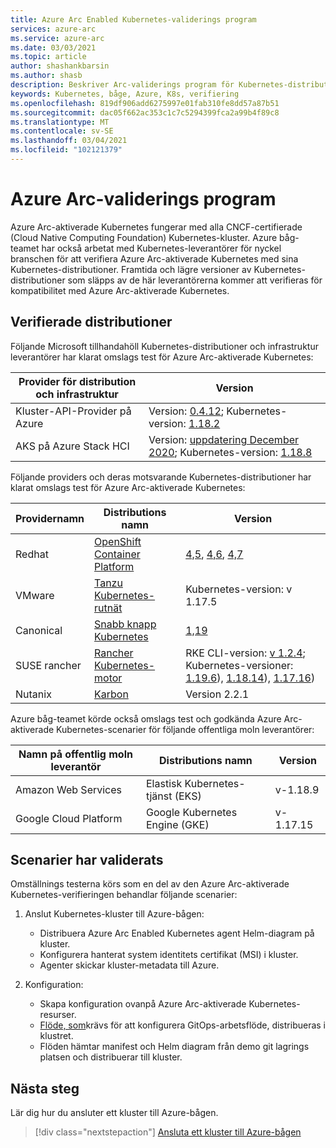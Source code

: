 ```yaml
---
title: Azure Arc Enabled Kubernetes-validerings program
services: azure-arc
ms.service: azure-arc
ms.date: 03/03/2021
ms.topic: article
author: shashankbarsin
ms.author: shasb
description: Beskriver Arc-validerings program för Kubernetes-distributioner
keywords: Kubernetes, båge, Azure, K8s, verifiering
ms.openlocfilehash: 819df906add6275997e01fab310fe8dd57a87b51
ms.sourcegitcommit: dac05f662ac353c1c7c5294399fca2a99b4f89c8
ms.translationtype: MT
ms.contentlocale: sv-SE
ms.lasthandoff: 03/04/2021
ms.locfileid: "102121379"
---
```

# <a name="azure-arc-validation-program"></a>Azure Arc-validerings program

Azure Arc-aktiverade Kubernetes fungerar med alla CNCF-certifierade (Cloud Native Computing Foundation) Kubernetes-kluster. Azure båg-teamet har också arbetat med Kubernetes-leverantörer för nyckel branschen för att verifiera Azure Arc-aktiverade Kubernetes med sina Kubernetes-distributioner. Framtida och lägre versioner av Kubernetes-distributioner som släpps av de här leverantörerna kommer att verifieras för kompatibilitet med Azure Arc-aktiverade Kubernetes.

## <a name="validated-distributions"></a>Verifierade distributioner

Följande Microsoft tillhandahöll Kubernetes-distributioner och infrastruktur leverantörer har klarat omslags test för Azure Arc-aktiverade Kubernetes:

| Provider för distribution och infrastruktur | Version |
| ---------------------------------------- | ------- |
| Kluster-API-Provider på Azure            | Version: [0.4.12](https://github.com/kubernetes-sigs/cluster-api-provider-azure/releases/tag/v0.4.12); Kubernetes-version: [1.18.2](https://github.com/kubernetes/kubernetes/releases/tag/v1.18.2) |
| AKS på Azure Stack HCI                   | Version: [uppdatering December 2020](https://github.com/Azure/aks-hci/releases/tag/AKS-HCI-2012); Kubernetes-version: [1.18.8](https://github.com/kubernetes/kubernetes/releases/tag/v1.18.8) |

Följande providers och deras motsvarande Kubernetes-distributioner har klarat omslags test för Azure Arc-aktiverade Kubernetes:

| Providernamn | Distributions namn | Version |
| ------------ | ----------------- | ------- |
| Redhat       | [OpenShift Container Platform](https://www.openshift.com/products/container-platform) | [4,5](https://docs.openshift.com/container-platform/4.5/release_notes/ocp-4-5-release-notes.html), [4,6](https://docs.openshift.com/container-platform/4.6/release_notes/ocp-4-6-release-notes.html), [4,7](https://docs.openshift.com/container-platform/4.7/release_notes/ocp-4-7-release-notes.html) |
| VMware       | [Tanzu Kubernetes-rutnät](https://tanzu.vmware.com/kubernetes-grid) | Kubernetes-version: v 1.17.5 |
| Canonical    | [Snabb knapp Kubernetes](https://ubuntu.com/kubernetes) | [1,19](https://ubuntu.com/kubernetes/docs/1.19/components) |
| SUSE rancher      | [Rancher Kubernetes-motor](https://rancher.com/products/rke/) | RKE CLI-version: [v 1.2.4](https://github.com/rancher/rke/releases/tag/v1.2.4); Kubernetes-versioner: [1.19.6](https://github.com/kubernetes/kubernetes/releases/tag/v1.19.6)), [1.18.14](https://github.com/kubernetes/kubernetes/releases/tag/v1.18.14)), [1.17.16](https://github.com/kubernetes/kubernetes/releases/tag/v1.17.16))  |
| Nutanix      | [Karbon](https://www.nutanix.com/products/karbon)    | Version 2.2.1 |

Azure båg-teamet körde också omslags test och godkända Azure Arc-aktiverade Kubernetes-scenarier för följande offentliga moln leverantörer:

| Namn på offentlig moln leverantör | Distributions namn | Version |
| -------------------------- | ----------------- | ------- |
| Amazon Web Services        | Elastisk Kubernetes-tjänst (EKS) | v-1.18.9  |
| Google Cloud Platform      | Google Kubernetes Engine (GKE) | v-1.17.15 |

## <a name="scenarios-validated"></a>Scenarier har validerats

Omställnings testerna körs som en del av den Azure Arc-aktiverade Kubernetes-verifieringen behandlar följande scenarier:

1. Anslut Kubernetes-kluster till Azure-bågen: 
    * Distribuera Azure Arc Enabled Kubernetes agent Helm-diagram på kluster.
    * Konfigurera hanterat system identitets certifikat (MSI) i kluster.
    * Agenter skickar kluster-metadata till Azure.

2. Konfiguration: 
    * Skapa konfiguration ovanpå Azure Arc-aktiverade Kubernetes-resurser.
    * [Flöde, som](https://docs.fluxcd.io/)krävs för att konfigurera GitOps-arbetsflöde, distribueras i klustret.
    * Flöden hämtar manifest och Helm diagram från demo git lagrings platsen och distribuerar till kluster.

## <a name="next-steps"></a>Nästa steg

Lär dig hur du ansluter ett kluster till Azure-bågen.
> [!div class="nextstepaction"]
> [Ansluta ett kluster till Azure-bågen](./quickstart-connect-cluster.md)
